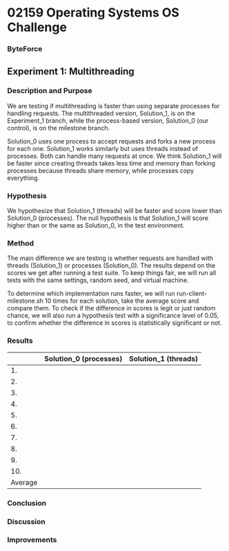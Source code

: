 # 02159 Operating Systems OS Challenge
### ByteForce

## Experiment 1: Multithreading

### Description and Purpose
We are testing if multithreading is faster than using separate processes for handling requests. The multithreaded version, Solution_1, is on the Experiment_1 branch, while the process-based version, Solution_0 (our control), is on the milestone branch.

Solution_0 uses one process to accept requests and forks a new process for each one. Solution_1 works similarly but uses threads instead of processes. Both can handle many requests at once. We think Solution_1 will be faster since creating threads takes less time and memory than forking processes because threads share memory, while processes copy everything.

### Hypothesis
We hypothesize that Solution_1 (threads) will be faster and score lower than Solution_0 (processes). The null hypothesis is that Solution_1 will score higher than or the same as Solution_0, in the test environment.

### Method
The main difference we are testing is whether requests are handled with threads (Solution_1) or processes (Solution_0). The results depend on the scores we get after running a test suite. To keep things fair, we will run all tests with the same settings, random seed, and virtual machine.

To determine which implementation runs faster, we will run run-client-milestone.sh 10 times for each solution, take the average score and compare them. To check if the difference in scores is legit or just random chance, we will also run a hypothesis test with a significance level of 0.05, to confirm whether the difference in scores is statistically significant or not.

### Results
|         | Solution_0 (processes) | Solution_1 (threads) |
|---------|------------------------|----------------------|
| 1.      |                        |                      |
| 2.      |                        |                      |
| 3.      |                        |                      |
| 4.      |                        |                      |
| 5.      |                        |                      |
| 6.      |                        |                      |
| 7.      |                        |                      |
| 8.      |                        |                      |
| 9.      |                        |                      |
| 10.     |                        |                      |
| Average |                        |                      |

### Conclusion

### Discussion

### Improvements
